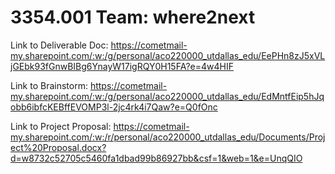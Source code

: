 # 3354.001 Team: where2next

Link to Deliverable Doc: https://cometmail-my.sharepoint.com/:w:/g/personal/aco220000_utdallas_edu/EePHn8zJ5xVLjGEbk93fGnwBIBg6YnayW17igRQY0H15FA?e=4w4HIF

Link to Brainstorm: https://cometmail-my.sharepoint.com/:w:/g/personal/aco220000_utdallas_edu/EdMntfEip5hJqobb6ibfcKEBffEVOMP3l-2jc4rk4i7Qaw?e=Q0fOnc

Link to Project Proposal: https://cometmail-my.sharepoint.com/:w:/r/personal/aco220000_utdallas_edu/Documents/Project%20Proposal.docx?d=w8732c52705c5460fa1dbad99b86927bb&csf=1&web=1&e=UnqQIO
